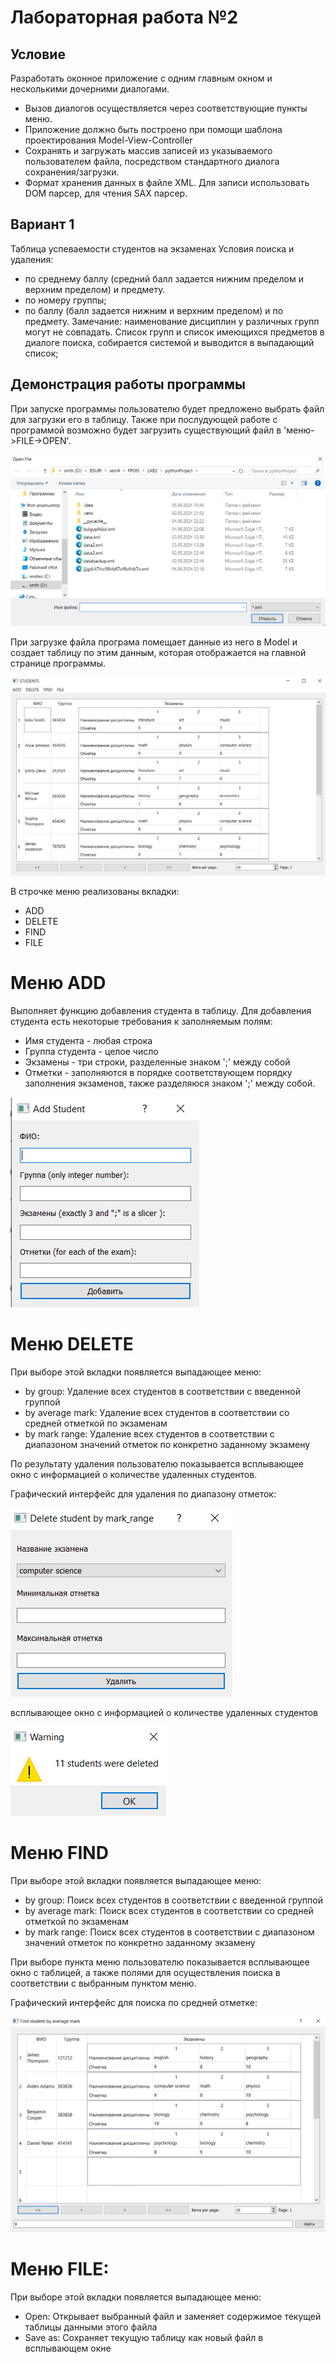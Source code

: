 # Лабораторная работа №2
## Условие
Разработать оконное приложение с одним главным окном и несколькими дочерними диалогами.
- Вызов диалогов осуществляется через соответствующие пункты меню.
- Приложение должно быть построено при помощи шаблона проектирования Model-View-Controller
- Сохранять и загружать массив записей из указываемого пользователем файла, посредством стандартного диалога сохранения/загрузки. 
- Формат хранения данных в файле XML. Для записи использовать DOM парсер, для чтения SAX парсер.


## Вариант 1
 Таблица успеваемости студентов на экзаменах
Условия поиска и удаления:
- по среднему баллу (средний балл задается нижним пределом и верхним пределом) и предмету. 
- по номеру группы;
- по баллу (балл задается нижним и верхним пределом) и по предмету.
Замечание: наименование дисциплин у различных групп могут не совпадать.
 Список групп и список имеющихся предметов в диалоге поиска, собирается системой и выводится в выпадающий список;


##  Демонстрация работы программы
При запуске программы пользователю будет предложено выбрать файл для загрузки его в таблицу.
Также при послудующей работе с программой возможно будет загрузить существующий файл в 'меню->FILE->OPEN'.

![image](https://github.com/BugVayne/ppois-2-2024/blob/Багдасаров_Иван_Евгеньевич/lab2/pics/open.png)

При загрузке файла програма помещает данные из него в Model и создает таблицу по этим данным, которая отображается на главной странице программы.

![image](https://github.com/BugVayne/ppois-2-2024/blob/Багдасаров_Иван_Евгеньевич/lab2/pics/table.png)

В строчке меню реализованы вкладки:

- ADD
- DELETE
- FIND
- FILE

# Меню ADD
Выполняет функцию добавления студента в таблицу.
Для добавления студента есть некоторые требования к заполняемым полям:
- Имя студента - любая строка
- Группа студента - целое число
- Экзамены - три строки, разделенные знаком ';' между собой
- Отметки - заполняются в порядке соответствующем порядку заполнения экзаменов, также разделяюся знаком ';' между собой.

![image](https://github.com/BugVayne/ppois-2-2024/blob/Багдасаров_Иван_Евгеньевич/lab2/pics/add.png)



# Меню DELETE
При выборе этой вкладки появляется выпадающее меню:
- by group:
Удаление всех студентов в соответствии с введенной группой
- by average mark:
Удаление всех студентов в соответствии со средней отметкой по экзаменам
- by mark range:
Удаление всех студентов в соответствии с диапазоном значений отметок по конкретно заданному экзамену

По результату удаления пользователю показывается всплывающее окно с информацией о количестве удаленных студентов.

Графический интерфейс для удаления по диапазону отметок:

![image](https://github.com/BugVayne/ppois-2-2024/blob/Багдасаров_Иван_Евгеньевич/lab2/pics/delete.png)

всплывающее окно с информацией о количестве удаленных студентов

![image](https://github.com/BugVayne/ppois-2-2024/blob/Багдасаров_Иван_Евгеньевич/lab2/pics/warning.png)



# Меню FIND
При выборе этой вкладки появляется выпадающее меню:
- by group:
Поиск всех студентов в соответствии с введенной группой 
- by average mark:
Поиск всех студентов в соответствии со средней отметкой по экзаменам
- by mark range:
Поиск всех студентов в соответствии с диапазоном значений отметок по конкретно заданному экзамену

При выборе пункта меню пользователю показывается всплывающее окно с таблицей, а также полями для осуществления поиска в соответствии с выбранным пунктом меню.

Графический интерфейс для поиска по средней отметке:

![image](https://github.com/BugVayne/ppois-2-2024/blob/Багдасаров_Иван_Евгеньевич/lab2/pics/find.png)

# Меню FILE:
	
При выборе этой вкладки появляется выпадающее меню:
- Open:
Открывает выбранный файл и заменяет содержимое текущей таблицы данными этого файла
- Save as:
Сохраняет текущую таблицу как новый файл в всплывающем окне



